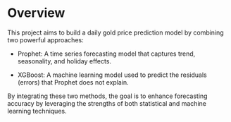 # Overview

This project aims to build a daily gold price prediction model by combining two powerful approaches:

- Prophet: A time series forecasting model that captures trend, seasonality, and holiday effects.

- XGBoost: A machine learning model used to predict the residuals (errors) that Prophet does not explain.

By integrating these two methods, the goal is to enhance forecasting accuracy by leveraging the strengths of both statistical and machine learning techniques.
